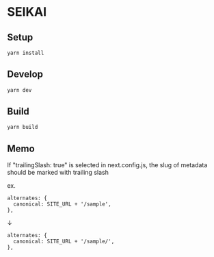 # SEIKAI

## Setup

```sh
yarn install
```

## Develop

```sh
yarn dev
```

## Build

```sh
yarn build
```

## Memo

If "trailingSlash: true" is selected in next.config.js, the slug of metadata should be marked with trailing slash

ex. 
```
alternates: {
  canonical: SITE_URL + '/sample',
},
```
↓
```
alternates: {
  canonical: SITE_URL + '/sample/',
},
```